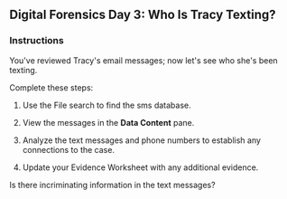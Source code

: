 ## Digital Forensics Day 3: Who Is Tracy Texting?

### Instructions 

You've reviewed Tracy's email messages; now let's see who she's been texting.

Complete these steps:

1. Use the File search to find the sms database.

2. View the messages in the **Data Content** pane.

3. Analyze the text messages and phone numbers to establish any connections to the case.

4. Update your Evidence Worksheet with any additional evidence.

Is there incriminating information in the text messages?

